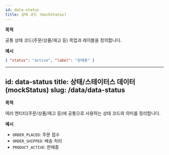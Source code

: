 ```yaml
---
id: data-status
title: 상태 코드 (mockStatus)
---
```


**목적**

공통 상태 코드(주문/상품/재고 등) 목업과 레이블을 정의합니다.

**예시**

```json
{ "status": "active", "label": "판매중" }
```

---
id: data-status
title: 상태/스테이터스 데이터 (mockStatus)
slug: /data/data-status
---

**목적**

여러 엔티티(주문/상품/재고 등)에 공통으로 사용하는 상태 코드와 의미를 정리합니다.

**예시**

- `ORDER_PLACED`: 주문 접수
- `ORDER_SHIPPED`: 배송 처리
- `PRODUCT_ACTIVE`: 판매중
